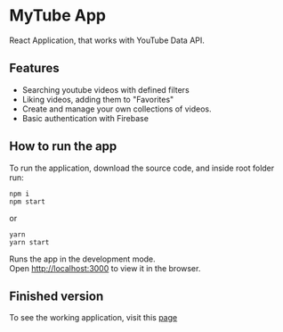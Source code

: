 # MyTube App

React Application, that works with YouTube Data API. 


## Features

- Searching youtube videos with defined filters 
- Liking videos, adding them to "Favorites" 
- Create and manage your own collections of videos.
- Basic authentication with Firebase

## How to run the app

To run the application, download the source code, and inside root folder run:
```
npm i
npm start
```
or
```
yarn
yarn start
```

Runs the app in the development mode.<br />
Open [http://localhost:3000](http://localhost:3000) to view it in the browser.

## Finished version

To see the working application, visit this [page](https://my-tube-a57cf.web.app/)
